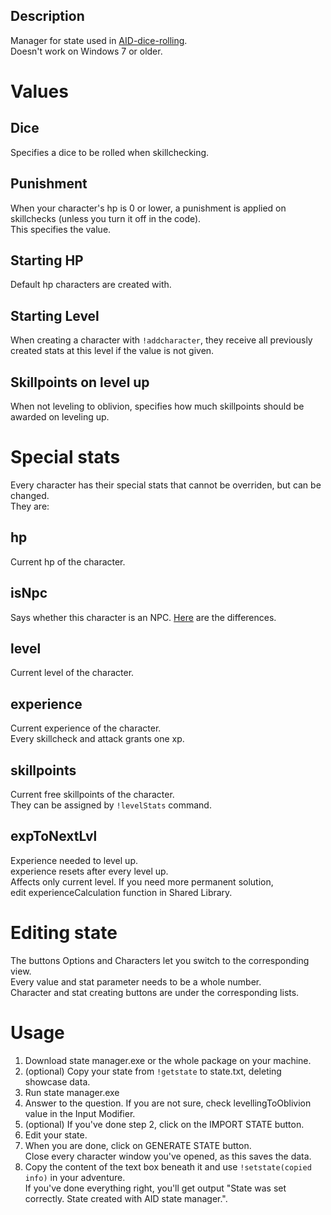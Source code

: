 ## Description
Manager for state used in [AID-dice-rolling](https://github.com/Gutek8134/AID-dice-rolling).<br>
Doesn't work on Windows 7 or older.

# Values

## Dice
Specifies a dice to be rolled when skillchecking.

## Punishment
When your character's hp is 0 or lower, a punishment is applied on skillchecks (unless you turn it off in the code).<br>
This specifies the value.

## Starting HP
Default hp characters are created with.

## Starting Level
When creating a character with `!addcharacter`, they receive all previously created stats at this level if the value is not given.

## Skillpoints on level up
When not leveling to oblivion, specifies how much skillpoints should be awarded on leveling up.

# Special stats
Every character has their special stats that cannot be overriden, but can be changed.<br>
They are:

## hp
Current hp of the character.

## isNpc

Says whether this character is an NPC. [Here](https://github.com/Gutek8134/AID-dice-rolling#addnpc) are the differences.

## level
Current level of the character.

## experience
Current experience of the character.<br>
Every skillcheck and attack grants one xp.

## skillpoints
Current free skillpoints of the character.<br>
They can be assigned by `!levelStats` command.

## expToNextLvl
Experience needed to level up.<br>
experience resets after every level up.<br>
Affects only current level. If you need more permanent solution,<br>
edit experienceCalculation function in Shared Library.

# Editing state

The buttons Options and Characters let you switch to the corresponding view.<br>
Every value and stat parameter needs to be a whole number.<br>
Character and stat creating buttons are under the corresponding lists.<br>

# Usage

1. Download state manager.exe or the whole package on your machine.
2. (optional) Copy your state from `!getstate` to state.txt, deleting showcase data.
3. Run state manager.exe
4. Answer to the question. If you are not sure, check levellingToOblivion value in the Input Modifier.
5. (optional) If you've done step 2, click on the IMPORT STATE button.
6. Edit your state.
7. When you are done, click on GENERATE STATE button.<br>
Close every character window you've opened, as this saves the data.
8. Copy the content of the text box beneath it and use `!setstate(copied info)` in your adventure.<br>
If you've done everything right, you'll get output "State was set correctly. State created with AID state manager.".
